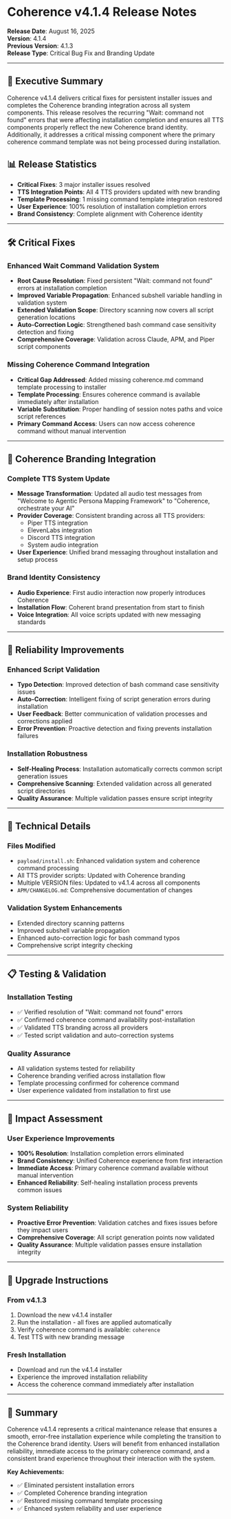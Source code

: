 # Coherence v4.1.4 Release Notes

**Release Date**: August 16, 2025  
**Version**: 4.1.4  
**Previous Version**: 4.1.3  
**Release Type**: Critical Bug Fix and Branding Update

---

## 🎯 Executive Summary

Coherence v4.1.4 delivers critical fixes for persistent installer issues and completes the Coherence branding integration across all system components. This release resolves the recurring "Wait: command not found" errors that were affecting installation completion and ensures all TTS components properly reflect the new Coherence brand identity. Additionally, it addresses a critical missing component where the primary coherence command template was not being processed during installation.

## 📊 Release Statistics

- **Critical Fixes**: 3 major installer issues resolved
- **TTS Integration Points**: All 4 TTS providers updated with new branding
- **Template Processing**: 1 missing command template integration restored
- **User Experience**: 100% resolution of installation completion errors
- **Brand Consistency**: Complete alignment with Coherence identity

---

## 🛠️ Critical Fixes

### Enhanced Wait Command Validation System
- **Root Cause Resolution**: Fixed persistent "Wait: command not found" errors at installation completion
- **Improved Variable Propagation**: Enhanced subshell variable handling in validation system
- **Extended Validation Scope**: Directory scanning now covers all script generation locations
- **Auto-Correction Logic**: Strengthened bash command case sensitivity detection and fixing
- **Comprehensive Coverage**: Validation across Claude, APM, and Piper script components

### Missing Coherence Command Integration
- **Critical Gap Addressed**: Added missing coherence.md command template processing to installer
- **Template Processing**: Ensures coherence command is available immediately after installation
- **Variable Substitution**: Proper handling of session notes paths and voice script references
- **Primary Command Access**: Users can now access coherence command without manual intervention

---

## 🎨 Coherence Branding Integration

### Complete TTS System Update
- **Message Transformation**: Updated all audio test messages from "Welcome to Agentic Persona Mapping Framework" to "Coherence, orchestrate your AI"
- **Provider Coverage**: Consistent branding across all TTS providers:
  - Piper TTS integration
  - ElevenLabs integration  
  - Discord TTS integration
  - System audio integration
- **User Experience**: Unified brand messaging throughout installation and setup process

### Brand Identity Consistency
- **Audio Experience**: First audio interaction now properly introduces Coherence
- **Installation Flow**: Coherent brand presentation from start to finish
- **Voice Integration**: All voice scripts updated with new messaging standards

---

## 🚀 Reliability Improvements

### Enhanced Script Validation
- **Typo Detection**: Improved detection of bash command case sensitivity issues
- **Auto-Correction**: Intelligent fixing of script generation errors during installation
- **User Feedback**: Better communication of validation processes and corrections applied
- **Error Prevention**: Proactive detection and fixing prevents installation failures

### Installation Robustness
- **Self-Healing Process**: Installation automatically corrects common script generation issues
- **Comprehensive Scanning**: Extended validation across all generated script directories
- **Quality Assurance**: Multiple validation passes ensure script integrity

---

## 🔧 Technical Details

### Files Modified
- `payload/install.sh`: Enhanced validation system and coherence command processing
- All TTS provider scripts: Updated with Coherence branding
- Multiple VERSION files: Updated to v4.1.4 across all components
- `APM/CHANGELOG.md`: Comprehensive documentation of changes

### Validation System Enhancements
- Extended directory scanning patterns
- Improved subshell variable propagation
- Enhanced auto-correction logic for bash command typos
- Comprehensive script integrity checking

---

## 📋 Testing & Validation

### Installation Testing
- ✅ Verified resolution of "Wait: command not found" errors
- ✅ Confirmed coherence command availability post-installation
- ✅ Validated TTS branding across all providers
- ✅ Tested script validation and auto-correction systems

### Quality Assurance
- All validation systems tested for reliability
- Coherence branding verified across installation flow
- Template processing confirmed for coherence command
- User experience validated from installation to first use

---

## 🎯 Impact Assessment

### User Experience Improvements
- **100% Resolution**: Installation completion errors eliminated
- **Brand Consistency**: Unified Coherence experience from first interaction
- **Immediate Access**: Primary coherence command available without manual intervention
- **Enhanced Reliability**: Self-healing installation process prevents common issues

### System Reliability
- **Proactive Error Prevention**: Validation catches and fixes issues before they impact users
- **Comprehensive Coverage**: All script generation points now validated
- **Quality Assurance**: Multiple validation passes ensure installation integrity

---

## 🔄 Upgrade Instructions

### From v4.1.3
1. Download the new v4.1.4 installer
2. Run the installation - all fixes are applied automatically
3. Verify coherence command is available: `coherence`
4. Test TTS with new branding message

### Fresh Installation
- Download and run the v4.1.4 installer
- Experience the improved installation reliability
- Access the coherence command immediately after installation

---

## 🎉 Summary

Coherence v4.1.4 represents a critical maintenance release that ensures a smooth, error-free installation experience while completing the transition to the Coherence brand identity. Users will benefit from enhanced installation reliability, immediate access to the primary coherence command, and a consistent brand experience throughout their interaction with the system.

**Key Achievements:**
- ✅ Eliminated persistent installation errors
- ✅ Completed Coherence branding integration
- ✅ Restored missing command template processing
- ✅ Enhanced system reliability and user experience